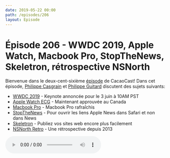 ```yaml
---
date: 2019-05-22 00:00
path: /episodes/206
layout: Episode
---
```

# Épisode 206 - WWDC 2019, Apple Watch, Macbook Pro, StopTheNews, Skeletron, rétrospective NSNorth
<p>Bienvenue dans le deux-cent-sixi&egrave;me&nbsp;<a href="https://cacaocast.com/media/cacaocast_206.mp3" title="CacaoCast Episode 206">épisode</a> de CacaoCast! Dans cet épisode, <a href="http://www.twitter.com/philippec" title="Philippe Casgrain sur Twitter">Philippe Casgrain</a> et <a href="http://www.twitter.com/philippeguitard" title="Philippe Guitard sur Twitter">Philippe Guitard</a> discutent des sujets suivants:</p>
<ul>
<li><a href="https://developer.apple.com/wwdc19/schedule" title="WWDC 2019">WWDC 2019</a> - Keynote annoncée pour le 3 juin à 10AM PST</li>
<li><a href="https://www.macrumors.com/2019/05/21/health-canada-clears-apple-watch-ecg-app/" title="Apple Watch ECG">Apple Watch ECG</a> - Maintenant approuvée au Canada</li>
<li><a href="https://www.apple.com/fr/macbook-pro/" title="Macbook Pro">Macbook Pro</a> - Macbook Pro rafraîchis</li>
<li><a href="https://lapcatsoftware.com/articles/StopTheNews.html" title="StopTheNews">StopTheNews</a> - Pour ouvrir les liens Apple News dans Safari et non dans News</li>
<li><a href="https://skeletron.app" title="Skeletron">Skeletron</a> - Publiez vos sites web encore plus facilement</li>
<li><a href="https://nsnorth.ca" title="NSNorth Retro">NSNorth Retro</a> - Une rétrospective depuis 2013</li>
</ul>
<p><audio controls><source src="https://cacaocast.com/media/cacaocast_206.mp3" type="audio/mpeg"><source src="https://cacaocast.com/media/cacaocast_206.mp3" type="audio/mp4">Votre navigateur ne supporte pas l'élément audio / Your browser does not support the audio element.</audio></p>
